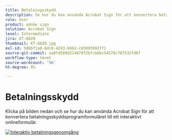 ```yaml
---
title: Betalningsskydd
description: Se hur du kan använda Acrobat Sign för att konvertera betalningsskyddsprogramformuläret till ett interaktivt onlineformulär
role: User
product: adobe sign
solution: Acrobat Sign
level: Intermediate
jira: KT-6820
thumbnail: KT-6820.jpg
exl-id: 586bf1a8-6dc0-4293-b6b2-c6509f0937f1
source-git-commit: aa8fd589d214879f2bfcb6bc54576c707532fd6f
workflow-type: tm+mt
source-wordcount: '56'
ht-degree: 0%

---
```


# Betalningsskydd

Klicka på bilden nedan och se hur du kan använda Acrobat Sign för att konvertera betalningsskyddsprogramformuläret till ett interaktivt onlineformulär.

[![Interaktiv betalningsgenomgång](../assets/Paycheck.jpg)](https://acrobatusers.com/paycheck-protection-program-resource-hub/walkthrough/)
